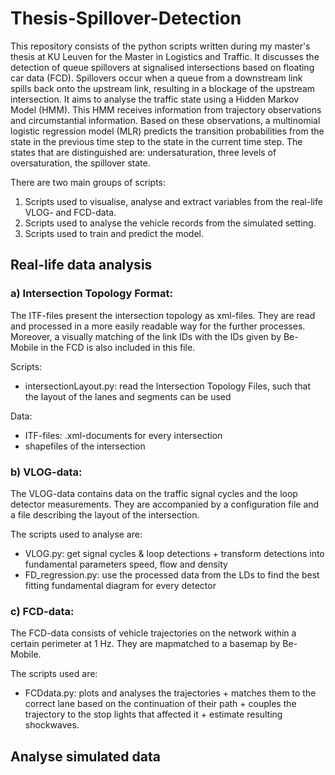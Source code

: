 # Thesis-Spillover-Detection
This repository consists of the python scripts written during my master's thesis at KU Leuven for the Master in Logistics and Traffic. It discusses the detection of queue spillovers at signalised intersections based on floating car data (FCD). Spillovers occur when a queue from a downstream link spills back onto the upstream link, resulting in a blockage of the upstream intersection. It aims to analyse the traffic state using a Hidden Markov Model (HMM). This HMM receives information from trajectory observations and circumstantial information. Based on these observations, a multinomial logistic regression model (MLR) predicts the transition probabilities from the state in the previous time step to the state in the current time step. The states that are distinguished are: undersaturation, three levels of oversaturation, the spillover state. 

There are two main groups of scripts: 
 1. Scripts used to visualise, analyse and extract variables from the real-life VLOG- and FCD-data.
 2. Scripts used to analyse the vehicle records from the simulated setting.
 3. Scripts used to train and predict the model.

## Real-life data analysis
### a) Intersection Topology Format:
The ITF-files present the intersection topology as xml-files. They are read and processed in a more easily readable way for the further processes. Moreover, a visually matching of the link IDs with the IDs given by Be-Mobile in the FCD is also included in this file. 

Scripts:
 - intersectionLayout.py: read the Intersection Topology Files, such that the layout of the lanes and segments can be used 

Data:
 - ITF-files: .xml-documents for every intersection
 - shapefiles of the intersection
### b) VLOG-data:
The VLOG-data contains data on the traffic signal cycles and the loop detector measurements. They are accompanied by a configuration file and a file describing the layout of the intersection. 

The scripts used to analyse are:
 - VLOG.py: get signal cycles & loop detections + transform detections into fundamental parameters speed, flow and density 
 - FD_regression.py: use the processed data from the LDs to find the best fitting fundamental diagram for every detector

### c) FCD-data:
The FCD-data consists of vehicle trajectories on the network within a certain perimeter at 1 Hz. They are mapmatched to a basemap by Be-Mobile. 

The scripts used are:
 - FCDdata.py: plots and analyses the trajectories + matches them to the correct lane based on the continuation of their path + couples the trajectory to the stop lights that affected it + estimate resulting shockwaves. 

## Analyse simulated data
